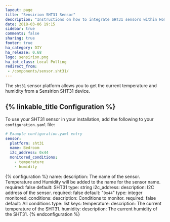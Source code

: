 ```yaml
---
layout: page
title: "Sensirion SHT31 Sensor"
description: "Instructions on how to integrate SHT31 sensors within Home Assistant."
date: 2018-03-06 19:15
sidebar: true
comments: false
sharing: true
footer: true
ha_category: DIY
ha_release: 0.68
logo: sensirion.png
ha_iot_class: Local Polling
redirect_from:
 - /components/sensor.sht31/
---
```


The `sht31` sensor platform allows you to get the current temperature and humidity from a Sensirion SHT31 device.

## {% linkable_title Configuration %}

To use your SHT31 sensor in your installation, add the following to your `configuration.yaml` file:

```yaml
# Example configuration.yaml entry
sensor:
  platform: sht31
  name: Bedroom
  i2c_address: 0x44
  monitored_conditions:
    - temperature
    - humidity
```

{% configuration %}
  name:
    description: The name of the sensor. Temperature and Humidity will be added to the name for the sensor name.
    required: false
    default: SHT31
    type: string
  i2c_address:
    description: I2C address of the sensor.
    required: false
    default: "`0x44`"
    type: integer
  monitored_conditions:
    description: Conditions to monitor.
    required: false
    default: All conditions
    type: list
    keys:
      temperature:
        description: The current temperature of the SHT31.
      humidity:
        description: The current humidity of the SHT31.
{% endconfiguration %}
